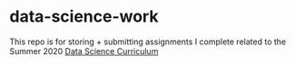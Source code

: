 # data-science-work

This repo is for storing + submitting assignments I complete related to the Summer 2020 [Data Science Curriculum](https://github.com/zdelrosario/data-science-curriculum)
